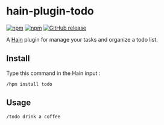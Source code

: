 # hain-plugin-todo

[![npm](https://img.shields.io/npm/dt/hain-plugin-todo.svg)](https://www.npmjs.com/package/hain-plugin-todo
) [![npm](https://img.shields.io/npm/dm/hain-plugin-todo.svg)](https://www.npmjs.com/package/hain-plugin-todo
) [![GitHub release](https://img.shields.io/github/release/metrakit/hain-plugin-todo.svg)](https://www.npmjs.com/package/hain-plugin-todo)

A [Hain](https://github.com/appetizermonster/hain) plugin for manage your tasks and organize a todo list.

## Install

Type this command in the Hain input :
```
/hpm install todo
```

## Usage

```
/todo drink a coffee
```
